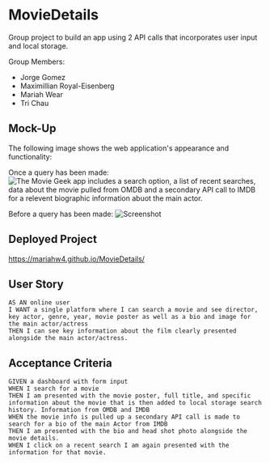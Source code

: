 # MovieDetails
Group project to build an app using 2 API calls that incorporates user input and local storage.

Group Members:
- Jorge Gomez
- Maximillian Royal-Eisenberg
- Mariah Wear
- Tri Chau


## Mock-Up

The following image shows the web application's appearance and functionality:

Once a query has been made:
![The Movie Geek app includes a search option, a list of recent searches, data about the movie pulled from OMDB and a secondary API call to IMDB for a relevent biographic information abuot the main actor.](./assets/images/screenshot-active.png)

Before a query has been made:
![Screenshot](./assets/images/screenshot-waiting.png)


## Deployed Project

https://mariahw4.github.io/MovieDetails/

## User Story

```
AS AN online user
I WANT a single platform where I can search a movie and see director, key actor, genre, year, movie poster as well as a bio and image for the main actor/actress
THEN I can see key information about the film clearly presented alongside the main actor/actress. 
```

## Acceptance Criteria 

```
GIVEN a dashboard with form input
WHEN I search for a movie
THEN I am presented with the movie poster, full title, and specific information about the movie that is then added to local storage search history. Information from OMDB and IMDB
WHEN the movie info is pulled up a secondary API call is made to search for a bio of the main Actor from IMDB 
THEN I am presented with the bio and head shot photo alongside the movie details. 
WHEN I click on a recent search I am again presented with the information for that movie.
```






